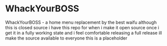 # WhackYourBOSS
WhackYourBOSS - a home menu replacement by the best waifu
although this is closed source i have this repo for when i make it open source
once i get it in a fully working state and i feel comfortable releasing a full release ill make the source available to everyone
this is a placeholder
